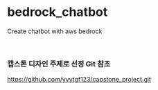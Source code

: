 # bedrock_chatbot
Create chatbot with aws bedrock

<br>

### 캡스톤 디자인 주제로 선정 Git 참조

https://github.com/yyytgf123/capstone_project.git
